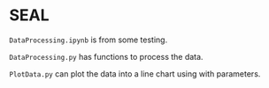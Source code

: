 # SEAL

`DataProcessing.ipynb` is from some testing.

`DataProcessing.py` has functions to process the data.

`PlotData.py` can plot the data into a line chart using with parameters.